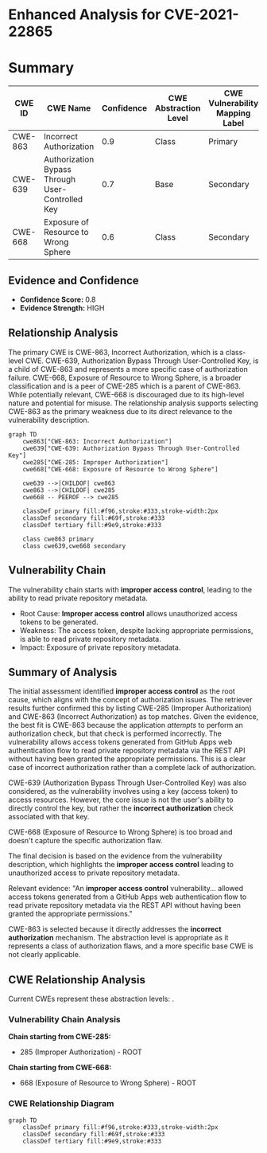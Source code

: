 # Enhanced Analysis for CVE-2021-22865

# Summary
| CWE ID | CWE Name | Confidence | CWE Abstraction Level | CWE Vulnerability Mapping Label | CWE-Vulnerability Mapping Notes |
|---|---|---|---|---|---|
| CWE-863 | Incorrect Authorization | 0.9 | Class | Primary | Allowed-with-Review |
| CWE-639 | Authorization Bypass Through User-Controlled Key | 0.7 | Base | Secondary | Allowed |
| CWE-668 | Exposure of Resource to Wrong Sphere | 0.6 | Class | Secondary | Discouraged |

## Evidence and Confidence

*   **Confidence Score:** 0.8
*   **Evidence Strength:** HIGH

## Relationship Analysis
The primary CWE is CWE-863, Incorrect Authorization, which is a class-level CWE. CWE-639, Authorization Bypass Through User-Controlled Key, is a child of CWE-863 and represents a more specific case of authorization failure. CWE-668, Exposure of Resource to Wrong Sphere, is a broader classification and is a peer of CWE-285 which is a parent of CWE-863. While potentially relevant, CWE-668 is discouraged due to its high-level nature and potential for misuse. The relationship analysis supports selecting CWE-863 as the primary weakness due to its direct relevance to the vulnerability description.

```mermaid
graph TD
    cwe863["CWE-863: Incorrect Authorization"]
    cwe639["CWE-639: Authorization Bypass Through User-Controlled Key"]
    cwe285["CWE-285: Improper Authorization"]
    cwe668["CWE-668: Exposure of Resource to Wrong Sphere"]

    cwe639 -->|CHILDOF| cwe863
    cwe863 -->|CHILDOF| cwe285
    cwe668 -- PEEROF --> cwe285

    classDef primary fill:#f96,stroke:#333,stroke-width:2px
    classDef secondary fill:#69f,stroke:#333
    classDef tertiary fill:#9e9,stroke:#333

    class cwe863 primary
    class cwe639,cwe668 secondary
```

## Vulnerability Chain
The vulnerability chain starts with **improper access control**, leading to the ability to read private repository metadata.
  - Root Cause: **Improper access control** allows unauthorized access tokens to be generated.
  - Weakness: The access token, despite lacking appropriate permissions, is able to read private repository metadata.
  - Impact: Exposure of private repository metadata.

## Summary of Analysis
The initial assessment identified **improper access control** as the root cause, which aligns with the concept of authorization issues. The retriever results further confirmed this by listing CWE-285 (Improper Authorization) and CWE-863 (Incorrect Authorization) as top matches. Given the evidence, the best fit is CWE-863 because the application *attempts* to perform an authorization check, but that check is performed incorrectly. The vulnerability allows access tokens generated from GitHub Apps web authentication flow to read private repository metadata via the REST API without having been granted the appropriate permissions. This is a clear case of incorrect authorization rather than a complete lack of authorization.

CWE-639 (Authorization Bypass Through User-Controlled Key) was also considered, as the vulnerability involves using a key (access token) to access resources. However, the core issue is not the user's ability to directly control the key, but rather the **incorrect authorization** check associated with that key.

CWE-668 (Exposure of Resource to Wrong Sphere) is too broad and doesn't capture the specific authorization flaw.

The final decision is based on the evidence from the vulnerability description, which highlights the **improper access control** leading to unauthorized access to private repository metadata.

Relevant evidence: "An **improper access control** vulnerability... allowed access tokens generated from a GitHub Apps web authentication flow to read private repository metadata via the REST API without having been granted the appropriate permissions."

CWE-863 is selected because it directly addresses the **incorrect authorization** mechanism. The abstraction level is appropriate as it represents a class of authorization flaws, and a more specific base CWE is not clearly applicable.


## CWE Relationship Analysis

Current CWEs represent these abstraction levels: .


### Vulnerability Chain Analysis

**Chain starting from CWE-285:**
- 285 (Improper Authorization) - ROOT


**Chain starting from CWE-668:**
- 668 (Exposure of Resource to Wrong Sphere) - ROOT



### CWE Relationship Diagram

```mermaid
graph TD
    classDef primary fill:#f96,stroke:#333,stroke-width:2px
    classDef secondary fill:#69f,stroke:#333
    classDef tertiary fill:#9e9,stroke:#333
```